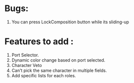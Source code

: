 #   Bugs:
1. You can press LockComposition button while its sliding-up
#   Features to add :

1. Port Selector.
2. Dynamic color change based on port selected.
3. Character Veto
4. Can't pick the same character in multiple fields.
5. Add specific lists for each roles.
